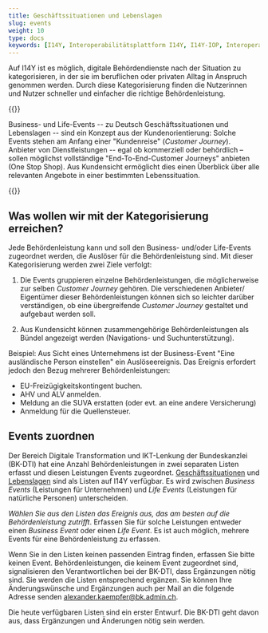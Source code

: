 ```yaml
---
title: Geschäftssituationen und Lebenslagen
slug: events
weight: 10
type: docs
keywords: [I14Y, Interoperabilitätsplattform I14Y, I14Y-IOP, Interoperabilität, Behördenleistung, öffentliche Dienstleistung, One Stop Government, Geschäftssituation, Lebenslage, Business Event, Life Event, Customer Journey, Website, Portal, Webapp, App, Mobile App, Applikation, Verzeichnis, Schweiz]
---
```


Auf I14Y ist es möglich, digitale Behördendienste nach der Situation zu kategorisieren, in der sie im beruflichen oder privaten Alltag in Anspruch genommen werden. Durch diese Kategorisierung finden die Nutzerinnen und Nutzer schneller und einfacher die richtige Behördenleistung. 

{{<alert title="Was sind Geschäftssituationen und Lebenslagen?" color="info">}}
 
Business- und Life-Events -- zu Deutsch Geschäftssituationen und Lebenslagen -- sind ein Konzept aus der Kundenorientierung: Solche Events stehen am Anfang einer "Kundenreise" (_Customer Journey_). Anbieter von Dienstleistungen -- egal ob kommerziell oder behördlich – sollen möglichst vollständige "End-To-End-Customer Journeys" anbieten (One Stop Shop). Aus Kundensicht ermöglicht dies einen Überblick über alle relevanten Angebote in einer bestimmten Lebenssituation.

{{</alert>}}

## Was wollen wir mit der Kategorisierung erreichen?

Jede Behördenleistung kann und soll den Business- und/oder Life-Events zugeordnet werden, die Auslöser für die Behördenleistung sind. Mit dieser Kategorisierung werden zwei Ziele verfolgt: 

1. Die Events gruppieren einzelne Behördenleistungen, die möglicherweise zur selben _Customer Journey_ gehören. Die verschiedenen Anbieter/ Eigentümer dieser Behördenleistungen können sich so leichter darüber verständigen, ob eine übergreifende _Customer Journey_ gestaltet und aufgebaut werden soll.

2. Aus Kundensicht können zusammengehörige Behördenleistungen als Bündel angezeigt werden (Navigations- und Suchunterstützung).

Beispiel: Aus Sicht eines Unternehmens ist der Business-Event "Eine ausländische Person einstellen" ein Auslöseereignis. Das Ereignis erfordert jedoch den Bezug mehrerer Behördenleistungen:
- EU-Freizügigkeitskontingent buchen.
- AHV und ALV anmelden.
- Meldung an die SUVA erstatten (oder evt. an eine andere Versicherung)
- Anmeldung für die Quellensteuer.

## Events zuordnen

Der Bereich Digitale Transformation und IKT-Lenkung der Bundeskanzlei (BK-DTI) hat eine Anzahl Behördenleistungen in zwei separaten Listen erfasst und diesen Leistungen Events zugeordnet. [Geschäftssituationen](https://www.i14y.admin.ch/de/catalog/concepts/08dc74b4-30d4-be8d-ba53-91a1201ac86b/description) und [Lebenslagen](https://www.i14y.admin.ch/de/catalog/concepts/08dc65d1-652a-3546-9100-faffbaf7c6fd/description) sind als Listen auf I14Y verfügbar. Es wird zwischen _Business Events_ (Leistungen für Unternehmen) und _Life Events_ (Leistungen für natürliche Personen) unterscheiden. 

_Wählen Sie aus den Listen das Ereignis aus, das am besten auf die Behördenleistung zutrifft_. Erfassen Sie für solche Leistungen entweder einen _Business Event_ oder einen _Life Event_. Es ist auch möglich, mehrere Events für eine Behördenleistung zu erfassen. 

Wenn Sie in den Listen keinen passenden Eintrag finden, erfassen Sie bitte keinen Event. Behördenleistungen, die keinem Event zugeordnet sind, signalisieren den Verantwortlichen bei der BK-DTI, dass Ergänzungen nötig sind. Sie werden die Listen entsprechend ergänzen. Sie können Ihre Änderungswünsche und Ergänzungen auch per Mail an die folgende Adresse senden [alexander.kaempfer@bk.admin.ch](mailto:alexander.kaempfer@bk.admin.ch). 

Die heute verfügbaren Listen sind ein erster Entwurf. Die BK-DTI geht davon aus, dass Ergänzungen und Änderungen nötig sein werden.